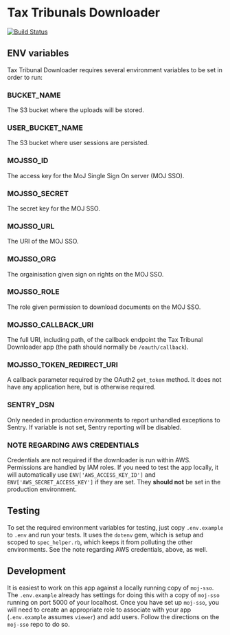 # Tax Tribunals Downloader

[![Build
Status](https://travis-ci.org/ministryofjustice/tax-tribunals-downloader.svg?branch=master)](https://travis-ci.org/ministryofjustice/tax-tribunals-downloader)

## ENV variables

Tax Tribunal Downloader requires several environment variables to be set
in order to run:

### BUCKET_NAME

The S3 bucket where the uploads will be stored.

### USER_BUCKET_NAME

The S3 bucket where user sessions are persisted.

### MOJSSO_ID

The access key for the MoJ Single Sign On server (MOJ SSO).

### MOJSSO_SECRET

The secret key for the MOJ SSO.

### MOJSSO_URL

The URI of the MOJ SSO.

### MOJSSO_ORG

The orgainisation given sign on rights on the MOJ SSO.

### MOJSSO_ROLE

The role given permission to download documents on the MOJ SSO.

### MOJSSO_CALLBACK_URI

The full URI, including path, of the callback endpoint the Tax Tribunal
Downloader app (the path should normally be `/oauth/callback`).

### MOJSSO_TOKEN_REDIRECT_URI

A callback parameter required by the OAuth2 `get_token` method.  It does
not have any application here, but is otherwise required.

### SENTRY_DSN

Only needed in production environments to report unhandled exceptions to Sentry.
If variable is not set, Sentry reporting will be disabled.

### NOTE REGARDING AWS CREDENTIALS

Credentials are not required if the downloader is run within AWS.
Permissions are handled by IAM roles.  If you need to test the app
locally, it will automatically use `ENV['AWS_ACCESS_KEY_ID']` and
`ENV['AWS_SECRET_ACCESS_KEY']` if they are set.  They **should not** be
set in the production environment.

## Testing

To set the required environment variables for testing, just copy
`.env.example` to `.env` and run your tests.  It uses the `dotenv` gem,
which is setup and scoped to `spec_helper.rb`, which keeps it from
polluting the other environments.  See the note regarding AWS
credentials, above, as well.

## Development

It is easiest to work on this app against a locally running copy of
`moj-sso`.  The `.env.example` already has settings for doing this with
a copy of `moj-sso` running on port 5000 of your localhost.  Once you
have set up `moj-sso`, you will need to create an appropriate role to
associate with your app (`.env.example` assumes `viewer`) and add users.
Follow the directions on the `moj-sso` repo to do so.
